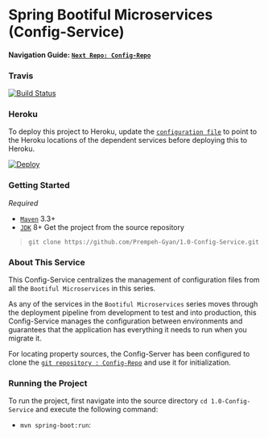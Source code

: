 # Spring Bootiful Microservices (Config-Service)

#### Navigation Guide: [`Next Repo: Config-Repo`](https://github.com/Prempeh-Gyan/1.1-Config-Repo)

### Travis
[![Build Status](https://travis-ci.org/Prempeh-Gyan/1.0-Config-Service.svg)](https://travis-ci.org/Prempeh-Gyan/1.0-Config-Service)

### Heroku
To deploy this project to Heroku, update the [`configuration file`](https://github.com/Prempeh-Gyan/1.0-Config-Service/blob/master/src/main/resources/bootstrap.yml) to point to the Heroku locations of the dependent services before deploying this to Heroku.

[![Deploy](https://www.herokucdn.com/deploy/button.png)](https://heroku.com/deploy?template=https://github.com/Prempeh-Gyan/1.0-Config-Service)

### Getting Started
*Required*
* [`Maven`](https://maven.apache.org/) 3.3+
* [`JDK`](http://www.oracle.com/technetwork/java/javase/downloads/jdk8-downloads-2133151.html) 8+
Get the project from the source repository
>`git clone https://github.com/Prempeh-Gyan/1.0-Config-Service.git`

### About This Service
This Config-Service centralizes the management of configuration files from all the `Bootiful Microservices` in this series.

As any of the services in the `Bootiful Microservices` series moves through the deployment pipeline from development to test and into production, this Config-Service manages the configuration between environments and guarantees that the application has everything it needs to run when you migrate it.

For locating property sources, the Config-Server has been configured to clone the [`git repository : Config-Repo`](https://github.com/Prempeh-Gyan/1.1-Config-Repo) and use it for initialization.

### Running the Project
To run the project, first navigate into the source directory `cd 1.0-Config-Service` and execute the following command:

* `mvn spring-boot:run`:
